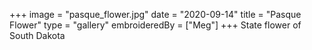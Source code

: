 +++
image = "pasque_flower.jpg"
date = "2020-09-14"
title = "Pasque Flower"
type = "gallery"
embroideredBy = ["Meg"]
+++
State flower of South Dakota